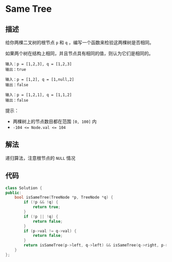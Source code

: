 # Same Tree

## 描述

给你两棵二叉树的根节点 `p` 和 `q` ，编写一个函数来检验这两棵树是否相同。

如果两个树在结构上相同，并且节点具有相同的值，则认为它们是相同的。

```
输入：p = [1,2,3], q = [1,2,3]
输出：true
```
```
输入：p = [1,2], q = [1,null,2]
输出：false
```
```
输入：p = [1,2,1], q = [1,1,2]
输出：false
```

提示：

- 两棵树上的节点数目都在范围 `[0, 100]` 内
- `-104 <= Node.val <= 104`

## 解法

递归算法，注意根节点的 `NULL` 情况

## 代码

```cpp
class Solution {
public:
    bool isSameTree(TreeNode *p, TreeNode *q) {
        if (!p && !q) {
            return true;
        }
        if (!p || !q) {
            return false;
        }
        if (p->val != q->val) {
            return false;
        }
        return isSameTree(p->left, q->left) && isSameTree(q->right, p->right);
    }
};
```
